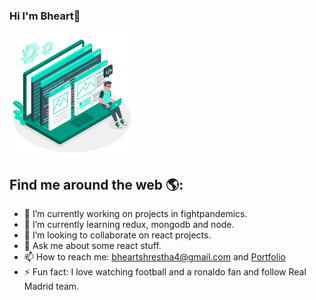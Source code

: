 ### Hi I'm Bheart👋

<img src="https://github.com/Bheart7/Bheart7/blob/master/3657664.jpg"
     alt="Developer activity illustration"
     width="200"
     height="200"
     align="center" />
     
## Find me around the web 🌎:
- 🔭 I’m currently working on projects in fightpandemics.
- 🌱 I’m currently learning redux, mongodb and node.
- 👯 I’m looking to collaborate on react projects.
- 💬 Ask me about some react stuff.
- 📫 How to reach me: bheartshrestha4@gmail.com and [Portfolio](https://upbeat-nightingale-7bb892.netlify.app/)
- ⚡ Fun fact: I love watching football and a ronaldo fan and follow Real Madrid team.

